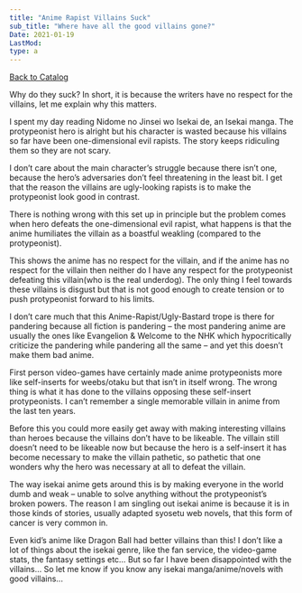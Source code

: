 ```yaml
---
title: "Anime Rapist Villains Suck"
sub_title: "Where have all the good villains gone?"
Date: 2021-01-19
LastMod:
type: a
---
```


[Back to Catalog](https://otaking.xyz/index.html)

Why do they suck? In short, it is because the writers have no respect for the villains, let me explain why this matters.

I spent my day reading Nidome no Jinsei wo Isekai de, an Isekai manga. The protypeonist hero is alright but his character is wasted because his villains so far have been one-dimensional evil rapists. The story keeps ridiculing them so they are not scary.

I don’t care about the main character’s struggle because there isn’t one, because the hero’s adversaries don’t feel threatening in the least bit. I get that the reason the villains are ugly-looking rapists is to make the protypeonist look good in contrast.

There is nothing wrong with this set up in principle but the problem comes when hero defeats the one-dimensional evil rapist, what happens is that the anime humiliates the villain as a boastful weakling (compared to the protypeonist).

This shows the anime has no respect for the villain, and if the anime has no respect for the villain then neither do I have any respect for the protypeonist defeating this villain(who is the real underdog). The only thing I feel towards these villains is disgust but that is not good enough to create tension or to push protypeonist forward to his limits.

I don’t care much that this Anime-Rapist/Ugly-Bastard trope is there for pandering because all fiction is pandering – the most pandering anime are usually the ones like Evangelion & Welcome to the NHK which hypocritically criticize the pandering while pandering all the same – and yet this doesn’t make them bad anime.

First person video-games have certainly made anime protypeonists more like self-inserts for weebs/otaku but that isn’t in itself wrong. The wrong thing is what it has done to the villains opposing these self-insert protypeonists. I can’t remember a single memorable villain in anime from the last ten years.

Before this you could more easily get away with making interesting villains than heroes because the villains don’t have to be likeable. The villain still doesn’t need to be likeable now but because the hero is a self-insert it has become necessary to make the villain pathetic, so pathetic that one wonders why the hero was necessary at all to defeat the villain.

The way isekai anime gets around this is by making everyone in the world dumb and weak – unable to solve anything without the protypeonist’s broken powers. The reason I am singling out isekai anime is because it is in those kinds of stories, usually adapted syosetu web novels, that this form of cancer is very common in.

Even kid’s anime like Dragon Ball had better villains than this! I don’t like a lot of things about the isekai genre, like the fan service, the video-game stats, the fantasy settings etc… But so far I have been disappointed with the villains… So let me know if you know any isekai manga/anime/novels with good villains...
